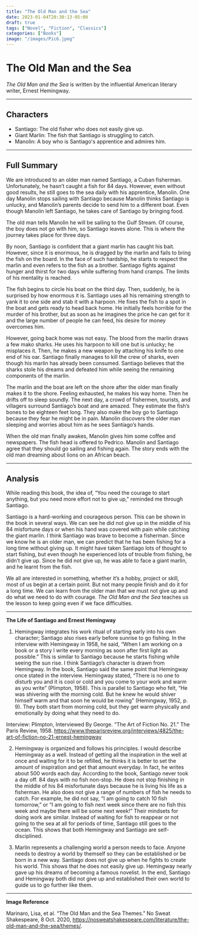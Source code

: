 ```yaml
---
title: "The Old Man and the Sea"
date: 2023-01-04T20:30:13-05:00
draft: true
tags: ["Novel", "Fiction", "Classics"]
categories: ["Books"]
image: "/images/Pic6.jpeg"
---
```


# The Old Man and the Sea

_The Old Man and the Sea_ is written by the influential American literary writer, Ernest Hemingway.

---

## Characters

- Santiago: The old fisher who does not easily give up.
- Giant Marlin: The fish that Santiago is struggling to catch.
- Manolin: A boy who is Santiago's apprentice and admires him.

---

## Full Summary

We are introduced to an older man named Santiago, a Cuban fisherman. Unfortunately, he hasn’t caught a fish for 84 days. However, even without good results, he still goes to the sea daily with his apprentice, Manolin. One day Manolin stops sailing with Santiago because Manolin thinks Santiago is unlucky, and Manolin’s parents decide to send him to a different boat. Even though Manolin left Santiago, he takes care of Santiago by bringing food.

The old man tells Manolin he will be sailing to the Gulf Stream. Of course, the boy does not go with him, so Santiago leaves alone. This is where the journey takes place for three days.

By noon, Santiago is confident that a giant marlin has caught his bait. However, since it is enormous, he is dragged by the marlin and fails to bring the fish on the board. In the face of such hardship, he starts to respect the marlin and even refers to the fish as a brother. Santiago fights against hunger and thirst for two days while suffering from hand cramps. The limits of his mentality is reached.

The fish begins to circle his boat on the third day. Then, suddenly, he is surprised by how enormous it is. Santiago uses all his remaining strength to yank it to one side and stab it with a harpoon. He fixes the fish to a spot in the boat and gets ready to head back home. He initially feels horrible for the murder of his brother, but as soon as he imagines the price he can get for it and the large number of people he can feed, his desire for money overcomes him.

However, going back home was not easy. The blood from the marlin draws a few mako sharks. He uses his harpoon to kill one but is unlucky; he misplaces it. Then, he makes a new weapon by attaching his knife to one end of his oar. Santiago finally manages to kill the crew of sharks, even though his marlin has already been consumed. Santiago believes that the sharks stole his dreams and defeated him while seeing the remaining components of the marlin.

The marlin and the boat are left on the shore after the older man finally makes it to the shore. Feeling exhausted, he makes his way home. Then he drifts off to sleep soundly. The next day, a crowd of fishermen, tourists, and villagers surround Santiago’s boat and are amazed. They estimate the fish’s bones to be eighteen feet long. They also make the boy go to Santiago because they fear he might be in pain. Manolin discovers the older man sleeping and worries about him as he sees Santiago’s hands.

When the old man finally awakes, Manolin gives him some coffee and newspapers. The fish head is offered to Pedrico. Manolin and Santiago agree that they should go sailing and fishing again. The story ends with the old man dreaming about lions on an African beach.

---

## Analysis

While reading this book, the idea of, “You need the courage to start anything, but you need more effort not to give up," reminded me through Santiago.

Santiago is a hard-working and courageous person. This can be shown in the book in several ways. We can see he did not give up in the middle of his 84 misfortune days or when his hand was covered with pain while catching the giant marlin. I think Santiago was brave to become a fisherman. Since we know he is an older man, we can predict that he has been fishing for a long time without giving up. It might have taken Santiago lots of thought to start fishing, but even though he experienced lots of trouble from fishing, he didn’t give up. Since he did not give up, he was able to face a giant marlin, and he learnt from the fish.

We all are interested in something, whether it’s a hobby, project or skill, most of us begin at a certain point. But not many people finish and do it for a long time. We can learn from the older man that we must not give up and do what we need to do with courage. _The Old Man and the Sea_ teaches us the lesson to keep going even if we face difficulties.

---

**The Life of Santiago and Ernest Hemingway**

1. Hemingway integrates his work ritual of starting early into his own character; Santiago also rises early before sunrise to go fishing. In the interview with Hemingway in 1958, he said, “When I am working on a book or a story I write every morning as soon after first light as possible.” This is similar to Santiago because he starts fishing while seeing the sun rise. I think Santiago’s character is drawn from Hemingway. In the book, Santiago said the same point that Hemingway once stated in the interview. Hemingway stated, “There is no one to disturb you and it is cool or cold and you come to your work and warm as you write” (Plimpton, 1958). This is parallel to Santiago who felt, “He was shivering with the morning cold. But he knew he would shiver himself warm and that soon he would be rowing” (Hemingway, 1952, p. 9). They both start from morning cold, but they get warm physically and emotionally by doing what they need to do.

Interview: Plimpton, Interviewed By George. “The Art of Fiction No. 21.” The Paris Review, 1958. https://www.theparisreview.org/interviews/4825/the-art-of-fiction-no-21-ernest-hemingway

2. Hemingway is organized and follows his principles. I would describe Hemingway as a well. Instead of getting all the inspiration in the well at once and waiting for it to be refilled, he thinks it is better to set the amount of inspiration and get that amount everyday. In fact, he writes about 500 words each day. According to the book, Santiago never took a day off. 84 days with no fish non-stop. He does not stop finishing in the middle of his 84 misfortunate days because he is living his life as a fisherman. He also does not give a range of numbers of fish he needs to catch. For example, he did not say, “I am going to catch 10 fish tomorrow,” or “I am going to fish next week since there are no fish this week and maybe there will be some next week!” Their mindsets for doing work are similar. Instead of waiting for fish to reappear or not going to the sea at all for periods of time, Santiago still goes to the ocean. This shows that both Hemingway and Santiago are self-disciplined.

3. Marlin represents a challenging world a person needs to face. Anyone needs to destroy a world by themself so they can be established or be born in a new way. Santiago does not give up when he fights to create his world. This shows that he does not easily give up. Hemingway nearly gave up his dreams of becoming a famous novelist. In the end, Santiago and Hemingway both did not give up and established their own world to guide us to go further like them.

---

**Image Reference**

Marinaro, Lisa, et al. “The Old Man and the Sea Themes.” No Sweat Shakespeare, 8 Oct. 2020, https://nosweatshakespeare.com/literature/the-old-man-and-the-sea/themes/.
